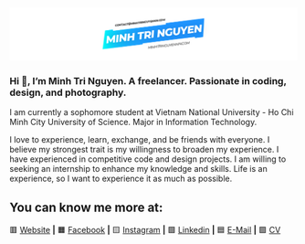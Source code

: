 [![bg][Banner]][Website]

### Hi 👋, I’m Minh Tri Nguyen. A freelancer. Passionate in coding, design, and photography.

I am currently a sophomore student at Vietnam National University - Ho Chi Minh City University of Science. Major in Information Technology.

I love to experience, learn, exchange, and be friends with everyone. I believe my strongest trait is my willingness to broaden my experience. I have experienced in competitive code and design projects. I am willing to seeking an internship to enhance my knowledge and skills. Life is an experience, so I want to experience it as much as possible.

## You can know me more at:
🟥 [Website][Website] **|**
🟧 [Facebook][Facebook] **|**
🟨 [Instagram][Instagram] **|**
🟩 [Linkedin][Linkedin] **|**
🟦 [E-Mail][E-Mail] **|**
🟪 [CV][CV]

[Banner]: https://raw.githubusercontent.com/minhtringuyennn/minhtringuyennn/master/mtn-banner.png
[CV]: https://raw.githubusercontent.com/minhtringuyennn/minhtringuyennn/master/minhtringuyennn-cv.pdf

[Website]: https://minhtringuyennn.com
[Facebook]: https://Facebook.com/minhtringuyennn
[Instagram]: https://Instagram.com/minhtringuyennn
[Linkedin]: https://Linkedin.com/in/minhtringuyennn
[E-Mail]: mailto:contact@minhtringuyennn.com
